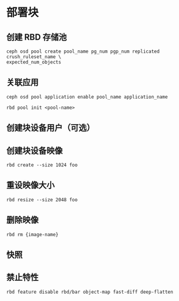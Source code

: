 # 部署块

## 创建 RBD 存储池

```shell
ceph osd pool create pool_name pg_num pgp_num replicated crush_ruleset_name \
expected_num_objects
```

## 关联应用

```shell
ceph osd pool application enable pool_name application_name
```

```shell
rbd pool init <pool-name>
```

## 创建块设备用户（可选）

## 创建块设备映像

```shell
rbd create --size 1024 foo
```

## 重设映像大小

```shell
rbd resize --size 2048 foo 
```

## 删除映像

```shell
rbd rm {image-name}
```

## 快照



## 禁止特性

```shell
rbd feature disable rbd/bar object-map fast-diff deep-flatten
```

​	

